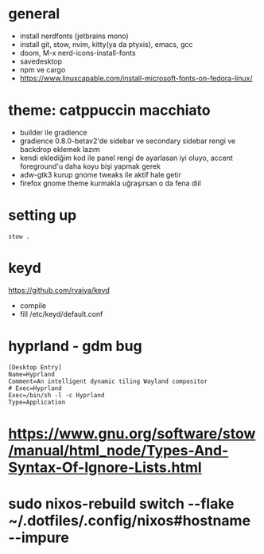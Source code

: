 # general

- install nerdfonts (jetbrains mono)
- install git, stow, nvim, kitty(ya da ptyxis), emacs, gcc
- doom, M-x nerd-icons-install-fonts
- savedesktop
- npm ve cargo
- https://www.linuxcapable.com/install-microsoft-fonts-on-fedora-linux/

# theme: catppuccin macchiato

- builder ile gradience
- gradience 0.8.0-betav2'de sidebar ve secondary sidebar rengi ve backdrop eklemek lazım 
- kendi eklediğim kod ile panel rengi de ayarlasan iyi oluyo, accent foreground'u daha koyu bişi yapmak gerek
- adw-gtk3 kurup gnome tweaks ile aktif hale getir
- firefox gnome theme kurmakla uğraşırsan o da fena diil

# setting up

    stow .

# keyd
https://github.com/rvaiya/keyd
- compile
- fill /etc/keyd/default.conf

# hyprland - gdm bug

    [Desktop Entry]
    Name=Hyprland
    Comment=An intelligent dynamic tiling Wayland compositor
    # Exec=Hyprland
    Exec=/bin/sh -l -c Hyprland
    Type=Application

# https://www.gnu.org/software/stow/manual/html_node/Types-And-Syntax-Of-Ignore-Lists.html

# sudo nixos-rebuild switch --flake ~/.dotfiles/.config/nixos#hostname --impure
